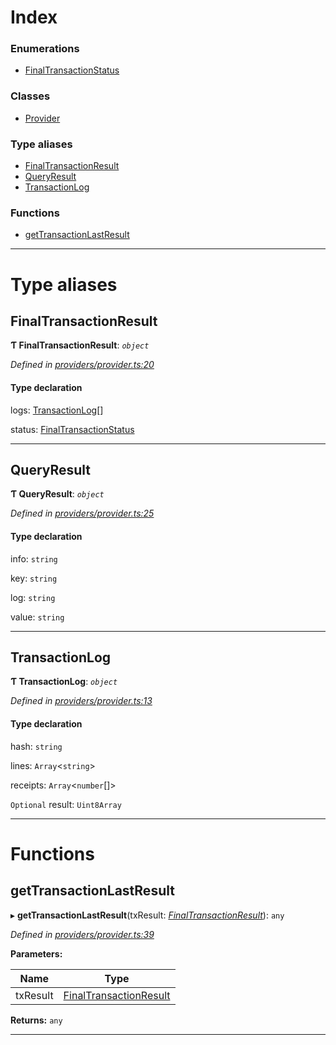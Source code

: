 

# Index

### Enumerations

* [FinalTransactionStatus](../enums/_providers_provider_.finaltransactionstatus.md)

### Classes

* [Provider](../classes/_providers_provider_.provider.md)

### Type aliases

* [FinalTransactionResult](_providers_provider_.md#finaltransactionresult)
* [QueryResult](_providers_provider_.md#queryresult)
* [TransactionLog](_providers_provider_.md#transactionlog)

### Functions

* [getTransactionLastResult](_providers_provider_.md#gettransactionlastresult)

---

# Type aliases

<a id="finaltransactionresult"></a>

##  FinalTransactionResult

**Ƭ FinalTransactionResult**: *`object`*

*Defined in [providers/provider.ts:20](https://github.com/nearprotocol/nearlib/blob/d9ea5ea/src.ts/providers/provider.ts#L20)*

#### Type declaration

 logs: [TransactionLog](_providers_provider_.md#transactionlog)[]

 status: [FinalTransactionStatus](../enums/_providers_provider_.finaltransactionstatus.md)

___
<a id="queryresult"></a>

##  QueryResult

**Ƭ QueryResult**: *`object`*

*Defined in [providers/provider.ts:25](https://github.com/nearprotocol/nearlib/blob/d9ea5ea/src.ts/providers/provider.ts#L25)*

#### Type declaration

 info: `string`

 key: `string`

 log: `string`

 value: `string`

___
<a id="transactionlog"></a>

##  TransactionLog

**Ƭ TransactionLog**: *`object`*

*Defined in [providers/provider.ts:13](https://github.com/nearprotocol/nearlib/blob/d9ea5ea/src.ts/providers/provider.ts#L13)*

#### Type declaration

 hash: `string`

 lines: `Array`<`string`>

 receipts: `Array`<`number`[]>

`Optional`  result: `Uint8Array`

___

# Functions

<a id="gettransactionlastresult"></a>

##  getTransactionLastResult

▸ **getTransactionLastResult**(txResult: *[FinalTransactionResult](_providers_provider_.md#finaltransactionresult)*): `any`

*Defined in [providers/provider.ts:39](https://github.com/nearprotocol/nearlib/blob/d9ea5ea/src.ts/providers/provider.ts#L39)*

**Parameters:**

| Name | Type |
| ------ | ------ |
| txResult | [FinalTransactionResult](_providers_provider_.md#finaltransactionresult) |

**Returns:** `any`

___


